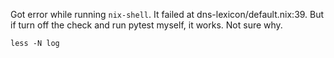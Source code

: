 
Got error while running `nix-shell`. It failed at dns-lexicon/default.nix:39. But if turn off the check and run pytest myself, it works. Not sure why.

`less -N log`

